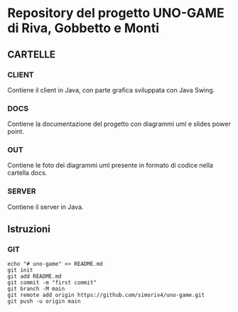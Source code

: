 # Repository del progetto UNO-GAME di Riva, Gobbetto e Monti

## CARTELLE

### CLIENT
Contiene il client in Java, con parte grafica sviluppata con Java Swing.

### DOCS
Contiene la documentazione del progetto con diagrammi uml e slides power point.

### OUT
Contiene le foto dei diagrammi uml presente in formato di codice nella cartella docs.

### SERVER
Contiene il server in Java.


## Istruzioni

### GIT
```shell
echo "# uno-game" >> README.md
git init
git add README.md
git commit -m "first commit"
git branch -M main
git remote add origin https://github.com/simoriv4/uno-game.git
git push -u origin main
```